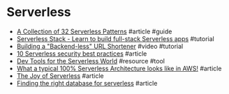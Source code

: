 # Serverless

- [A Collection of 32 Serverless Patterns](https://medium.com/@taibi.davide/serverless-patterns-e1fb3f1d753e) #article #guide
- [Serverless Stack - Learn to build full-stack Serverless apps](https://serverless-stack.com) #tutorial
- [Building a "Backend-less" URL Shortener](https://www.youtube.com/watch?v=6MfEvg0DIUs) #video #tutorial
- [10 Serverless security best practices](https://snyk.io/blog/10-serverless-security-best-practices) #article
- [Dev Tools for the Serverless World](https://github.com/Theodo-UK/sls-dev-tools) #resource #tool
- [What a typical 100% Serverless Architecture looks like in AWS!](https://medium.com/serverless-transformation/what-a-typical-100-serverless-architecture-looks-like-in-aws-40f252cd0ecb) #article
- [The Joy of Serverless](https://blog.tdwright.co.uk/2020/05/24/the-joy-of-serverless) #article
- [Finding the right database for serverless](https://blog.6nok.org/finding-the-right-database-for-serverless) #article
